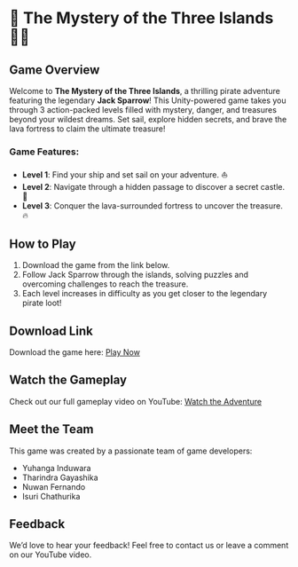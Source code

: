 # 🦜 The Mystery of the Three Islands 🏴‍☠️

## Game Overview
Welcome to **The Mystery of the Three Islands**, a thrilling pirate adventure featuring the legendary **Jack Sparrow**! This Unity-powered game takes you through 3 action-packed levels filled with mystery, danger, and treasures beyond your wildest dreams. Set sail, explore hidden secrets, and brave the lava fortress to claim the ultimate treasure!

### Game Features:
- **Level 1**: Find your ship and set sail on your adventure. ⛵
- **Level 2**: Navigate through a hidden passage to discover a secret castle. 🏰
- **Level 3**: Conquer the lava-surrounded fortress to uncover the treasure. 🔥

## How to Play
1. Download the game from the link below.
2. Follow Jack Sparrow through the islands, solving puzzles and overcoming challenges to reach the treasure.
3. Each level increases in difficulty as you get closer to the legendary pirate loot!

## Download Link
Download the game here: [Play Now](your_download_link_here)

## Watch the Gameplay
Check out our full gameplay video on YouTube: [Watch the Adventure](https://www.youtube.com/watch?v=uCLvXfPOBj0)

## Meet the Team
This game was created by a passionate team of game developers:
- Yuhanga Induwara
- Tharindra Gayashika
- Nuwan Fernando
- Isuri Chathurika

## Feedback
We’d love to hear your feedback! Feel free to contact us or leave a comment on our YouTube video.
